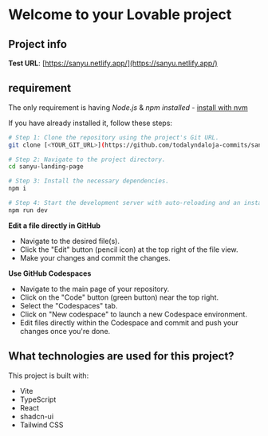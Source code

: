 # Welcome to your Lovable project

## Project info

**Test URL**: [https://sanyu.netlify.app/](https://sanyu.netlify.app/)

## requirement
The only requirement is having *Node.js* & *npm installed* - [install with nvm](https://github.com/nvm-sh/nvm#installing-and-updating)

If you have already installed it, follow these steps:

```sh
# Step 1: Clone the repository using the project's Git URL.
git clone [<YOUR_GIT_URL>](https://github.com/todalyndaloja-commits/sanyu-landing-page.git)

# Step 2: Navigate to the project directory.
cd sanyu-landing-page

# Step 3: Install the necessary dependencies.
npm i

# Step 4: Start the development server with auto-reloading and an instant preview.
npm run dev
```

**Edit a file directly in GitHub**

- Navigate to the desired file(s).
- Click the "Edit" button (pencil icon) at the top right of the file view.
- Make your changes and commit the changes.

**Use GitHub Codespaces**

- Navigate to the main page of your repository.
- Click on the "Code" button (green button) near the top right.
- Select the "Codespaces" tab.
- Click on "New codespace" to launch a new Codespace environment.
- Edit files directly within the Codespace and commit and push your changes once you're done.

## What technologies are used for this project?

This project is built with:

- Vite
- TypeScript
- React
- shadcn-ui
- Tailwind CSS

